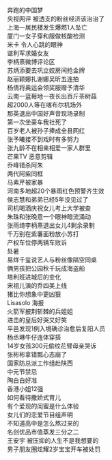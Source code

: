 奔跑的中国梦  
央视网评 被透支的粉丝经济该治治了  
上海一居民楼发生爆燃1人坠亡  
厦门一女子穿和服做核酸检测  
米卡 令人心跳的眼神  
谌利军求婚女友  
李柄熹微博评论区  
苏炳添要去巩立姣房间抢金牌  
赵丽颖娜扎谢娜吴昕五连拍  
杨倩将奥运会领奖服赠予清华  
云南一蓝莓地一夜长出百斤茶树菇  
超2000人等在喀布尔机场外  
那英退出中国好声音现场录制  
第一次坐豪车我社死了  
百岁老人被孙子捧成全县网红  
张予曦接不到戏时有多努力  
张九龄不在相亲相爱一家人群里  
芒果TV 恶意剪辑  
乔峰错杀阿朱  
两代阿紫同框  
马素芹被家暴  
河南多地超20个暴雨红色预警齐生效  
侯志慧和弟弟已经5年没见过了  
司机喝酒庆祝女儿考上大学被查  
朱珠和张晚意一个眼神暗流涌动  
张雨绮李柄熹退出女儿4剩余录制  
千万别在紫薯面粉放小苏打  
产权车位停两辆车败诉  
处暑  
易烊千玺说艺人与粉丝像隔空同桌  
俩男孩把公园秋千玩成海盗船  
塔利班进城后的变化  
宋祖儿演的乔四美上线  
猪比你想象中更凶狠  
Lisasolo 海报  
火箭军披荆斩棘的兵姐姐  
进击的皇后好哭又好笑  
平邑发现1例入境确诊治愈后复阳人员  
杨丞琳牛仔连体穿搭  
14岁女孩300元偷纹花臂母亲哭诉  
张彬彬拿错瓢心态崩了  
国家防总派工作组赴陕西  
中元节禁忌  
陶白白好准  
香港小姐12强  
如何看待撒娇式育儿  
有个爱现的闺蜜是什么体验  
女儿们的恋爱节目组声明  
不知道高中是怎么熬过来的  
名创优品市值蒸发三分之二  
王安宇 被压抑的人生不是我想要的  
男子朋友圈炫耀2岁宝宝开车被处罚  
